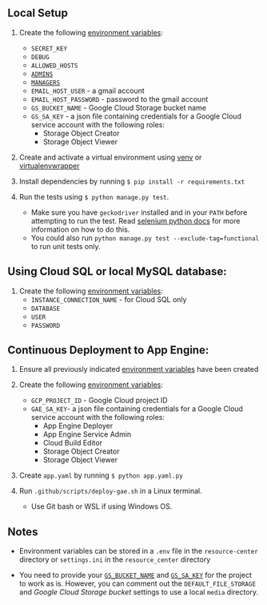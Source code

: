 ## Local Setup
1. Create the following [environment variables](#env-vars):
    - `SECRET_KEY`
    - `DEBUG`
    - `ALLOWED_HOSTS`
    - [`ADMINS`](https://docs.djangoproject.com/en/3.1/ref/settings/#admins)
    - [`MANAGERS`](https://docs.djangoproject.com/en/3.1/ref/settings/#std:setting-MANAGERS)
    - `EMAIL_HOST_USER` - a gmail account
    - `EMAIL_HOST_PASSWORD` - password to the gmail account
    - <a id='gs-bucket-name'>`GS_BUCKET_NAME`</a> - Google Cloud
        Storage bucket name
    - <a id='gs-sa-key'>`GS_SA_KEY`</a> - a json file containing
        credentials for a Google Cloud service account with the following roles:
        - Storage Object Creator
        - Storage Object Viewer 

1. Create and activate a virtual environment using 
    [venv](https://packaging.python.org/guides/installing-using-pip-and-virtual-environments/) or 
    [virtualenvwrapper](https://virtualenvwrapper.readthedocs.io/en/latest/)
1. Install dependencies by running `$ pip install -r requirements.txt`
1. Run the tests using `$ python manage.py test`. 
    - Make sure you have `geckodriver` installed and in your `PATH` 
    before attempting to run the test.
    Read [selenium python docs](https://selenium-python.readthedocs.io/installation.html#drivers)
    for more information on how to do this.
    - You could also run `python manage.py test --exclude-tag=functional`
    to run unit tests only.

## Using Cloud SQL or local MySQL database:
1. Create the following [environment variables](#env-vars):
    - `INSTANCE_CONNECTION_NAME` - for Cloud SQL only
    - `DATABASE`
    - `USER`
    - `PASSWORD`

## Continuous Deployment to App Engine:
1. Ensure all previously indicated [environment variables](#env-vars)
    have been created
1. Create the following [environment variables](#env-vars):
    - `GCP_PROJECT_ID` - Google Cloud project ID
    - `GAE_SA_KEY`- a json file containing credentials for a Google Cloud
        service account with the following roles:
        - App Engine Deployer
        - App Engine Service Admin
        - Cloud Build Editor
        - Storage Object Creator
        - Storage Object Viewer 

1. Create `app.yaml` by running `$ python app.yaml.py`
1. Run `.github/scripts/deploy-gae.sh` in a Linux terminal.
    - Use Git bash or WSL if using Windows OS.

## Notes
-  <a id='env-vars'>Environment variables</a> can be stored in a
    `.env` file in the `resource-center` directory or `settings.ini`
    in the `resource_center` directory

- You need to provide your [`GS_BUCKET_NAME`](#gs-bucket-name)
    and [`GS_SA_KEY`](#gs-sa-key) for the project to work as is. 
    However, you can comment out the `DEFAULT_FILE_STORAGE` and 
    _Google Cloud Storage bucket_ settings to use a local `media`
    directory.
